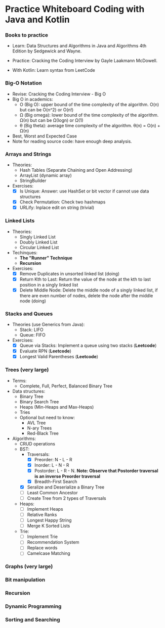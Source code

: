 # Practice Whiteboard Coding with Java and Kotlin

### Books to practice

- Learn: Data Structures and Algorithms in Java and Algorithms 4th Edition by Sedgewick and Wayne.

- Practice: Cracking the Coding Interview by Gayle Laakmann McDowell.

- With Kotlin: Learn syntax from LeetCode

### Big-O Notation
- Revise: Cracking the Coding Interview - Big O
- Big O in academics:
    - O (Big O): upper bound of the time complexity of the algorithm. O(n) but can be O(n^2) or O(n!)
    - Ω (Big omega): lower bound of the time complexity of the algorithm. Ω(n) but can be Ω(logn) or Ω(1)
    - θ (Big theta): average time complexity of the algorithm. θ(n) = O(n) + Ω(n)
- Best, Worst and Expected Case
- Note for reading source code: have enough deep analysis.
### Arrays and Strings
- Theories:
    - Hash Tables (Separate Chaining and Open Addressing)
    - ArrayList (dynamic array)
    - StringBuilder
- Exercises:
    - [x] Is Unique: Answer: use HashSet or bit vector if cannot use data structures
    - [x] Check Permutation: Check two hashmaps
    - [x] URLify: Inplace edit on string (trivial)
### Linked Lists 
- Theories:
    - Singly Linked List
    - Doubly Linked List
    - Circular Linked List
- Techinques:
    - **The "Runner" Technique**
    - **Recursion**
- Exercises:
    - [x] Remove Duplicates in unsorted linked list (doing)
    - [x] Return Kth to Last: Return the value of the node at the kth to last position in a singly linked list
    - [x] Delete Middle Node: Delete the middle node of a singly linked list, if there are even number of nodes, delete the node after the middle node (doing)
### Stacks and Queues
- Theories (use Generics from Java):
    - Stack: LIFO
    - Queue: FIFO
- Exercises:
    - [x] Queue via Stacks: Implement a queue using two stacks (**Leetcode**)
    - [x] Evaluate RPN (**Leetcode**)
    - [x] Longest Valid Parentheses (**Leetcode**)
### Trees (very large)
- Terms:
    - Complete, Full, Perfect, Balanced Binary Tree
- Data structures:
    - Binary Tree
    - Binary Search Tree
    - Heaps (Min-Heaps and Max-Heaps)
    - Tries
    - Optional but need to know:
        - AVL Tree
        - N-ary Trees
        - Red-Black Tree
- Algorithms:
    - CRUD operations
    - BST: 
        - Traversals:
            - [x] Preorder: N - L - R
            - [x] Inorder: L - N - R
            - [x] Postorder: L - R - N. **Note: Observe that Postorder traversal is an inverse Preorder traversal**
            - [x] Breadth-First Search
        - [x] Seralize and Deserialize a Binary Tree
        - [ ] Least Common Ancestor
        - [ ] Create Tree from 2 types of Traversals
    - Heaps:
        - [ ] Implement Heaps
        - [ ] Relative Ranks
        - [ ] Longest Happy String
        - [ ] Merge K Sorted Lists
    - Trie:
        - [ ] Implement Trie
        - [ ] Recommendation System
        - [ ] Replace words
        - [ ] Camelcase Matching
### Graphs (very large)
### Bit manipulation
### Recursion
### Dynamic Programming
### Sorting and Searching